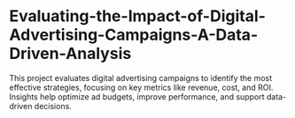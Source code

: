 # Evaluating-the-Impact-of-Digital-Advertising-Campaigns-A-Data-Driven-Analysis
This project evaluates digital advertising campaigns to identify the most effective strategies, focusing on key metrics like revenue, cost, and ROI. Insights help optimize ad budgets, improve performance, and support data-driven decisions.
